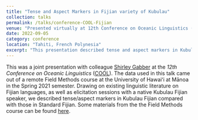 ```yaml
---
title: "Tense and Aspect Markers in Fijian variety of Kubulau"
collection: talks
permalink: /talks/conference-COOL-Fijian
venue: "Presented virtually at 12th Conference on Oceanic Linguistics (COOL). University of French Polynesia"
date: 2022-09-05
category: conference
location: "Tahiti, French Polynesia"
excerpt: "This presentation described tense and aspect markers in Kubulau Fijian, an Eastern Fijian language variety spoken in the Kubulau District of Bua Province of Vanua Levu, Fiji." 
---
```


This was a joint presentation with colleague [Shirley Gabber](https://www.shirleygabber.com/) at the *12th Conference on Oceanic Linguistics* ([COOL](https://sites.google.com/view/cool12tahiti/home)). The data used in this talk came out of a remote Field Methods course at the University of Hawaiʻi at Mānoa in the Spring 2021 semester. Drawing on existing linguistic literature on Fijian languages, as well as elicitation sessions with a native Kubulau Fijian speaker, we described tense/aspect markers in Kubulau Fijian compared with those in Standard Fijian. Some materials from the the Field Methods course can be found [here](https://hdl.handle.net/10125/75607). 